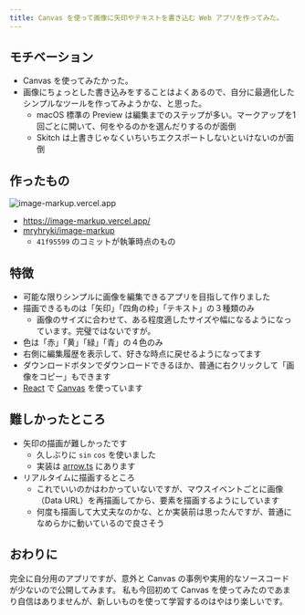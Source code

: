```yaml
---
title: Canvas を使って画像に矢印やテキストを書き込む Web アプリを作ってみた。
---
```


## モチベーション

- Canvas を使ってみたかった。
- 画像にちょっとした書き込みをすることはよくあるので、自分に最適化したシンプルなツールを作ってみようかな、と思った。
    - macOS 標準の Preview は編集までのステップが多い。マークアップを1回ごとに開いて、何をやるのかを選んだりするのが面倒
    - Skitch は上書きじゃなくいちいちエクスポートしないといけないのが面倒


## 作ったもの

![image-markup.vercel.app](https://i.gyazo.com/07a603ad53276dff4adb709ea71207b3.gif)

- https://image-markup.vercel.app/
- [mryhryki/image-markup](https://github.com/mryhryki/image-markup/tree/41f95599e668888b245d9b53552e9b3c3ed88c46)
    - `41f95599` のコミットが執筆時点のもの


## 特徴

- 可能な限りシンプルに画像を編集できるアプリを目指して作りました
- 描画できるものは「矢印」「四角の枠」「テキスト」の３種類のみ
    - 画像のサイズに合わせて、ある程度適したサイズや幅になるようになっています。完璧ではないですが。
- 色は「赤」「黄」「緑」「青」の４色のみ
- 右側に編集履歴を表示して、好きな時点に戻せるようになってます
- ダウンロードボタンでダウンロードできるほか、普通に右クリックして「画像をコピー」もできます
- [React](https://ja.reactjs.org/) で [Canvas](https://developer.mozilla.org/ja/docs/Web/API/Canvas_API) を使っています


## 難しかったところ

- 矢印の描画が難しかったです
    - 久しぶりに `sin` `cos` を使いました
    - 実装は [arrow.ts](https://github.com/mryhryki/image-markup/blob/41f95599e668888b245d9b53552e9b3c3ed88c46/src/drawer/arrow.ts) にあります
- リアルタイムに描画するところ
    - これでいいのかはわかっていないですが、マウスイベントごとに画像（Data URL）を再描画してから、要素を描画するようにしています
    - 何度も描画して大丈夫なのかな、とか実装前は思ったんですが、普通になめらかに動いているので良さそう


## おわりに

完全に自分用のアプリですが、意外と Canvas の事例や実用的なソースコードが少ないので公開してみます。
私も今回初めて Canvas を使ってみたのであまり自信はありませんが、新しいものを使って学習するのはやはり楽しいです。
